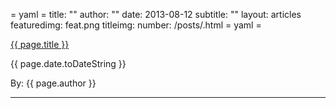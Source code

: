 = yaml =
title: ""
author: ""
date: 2013-08-12
subtitle: ""
layout: articles
featuredimg: feat.png
titleimg: 
number: /posts/.html
= yaml =

<a href="{{ page.url }}" class='postTitleLink'><p class='postTitle'>{{ page.title }}</p></a>
<p class='postPublished'>{{ page.date.toDateString }}</p>
<p class='postAuthor'>By: {{ page.author }}</p>
<hr>


